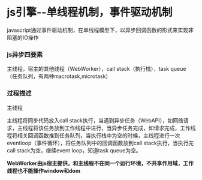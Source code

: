 # js引擎--单线程机制，事件驱动机制

javascript通过事件驱动机制，在单线程模型下，以异步回调函数的形式来实现非阻塞的IO操作

### js异步四要素

主线程，宿主的其他线程（WebWorker），call stack（执行栈），task  queue（任务队列，有两种macrotask,microtask）

### 过程描述

主线程



主线程将同步代码放入call stack执行，当遇到异步任务（WebAPI），如网络请求，主线程将该任务放到工作线程中进行，当异步任务完成，如请求完成，工作线程将相关回调函数推到任务队列，当执行栈中为空的时候，主线程进行一次eventloop（事件循环），将任务队列中的回调函数放到call stack执行，当执行完call stack为空，继续event loop，知道task queue为空。



**WebWorker由js宿主提供，和主线程不在同一个运行环境，不共享作用域，工作线程也不能操作window和dom**